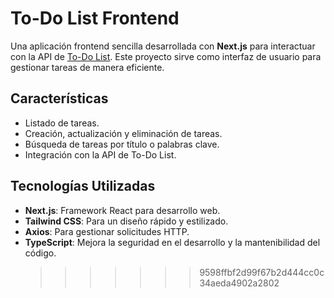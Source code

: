 # To-Do List Frontend

Una aplicación frontend sencilla desarrollada con **Next.js** para interactuar con la API de [To-Do List](https://github.com/tu-usuario/to-do-list). Este proyecto sirve como interfaz de usuario para gestionar tareas de manera eficiente.

## Características

- Listado de tareas.
- Creación, actualización y eliminación de tareas.
- Búsqueda de tareas por título o palabras clave.
- Integración con la API de To-Do List.

## Tecnologías Utilizadas

- **Next.js**: Framework React para desarrollo web.
- **Tailwind CSS**: Para un diseño rápido y estilizado.
- **Axios**: Para gestionar solicitudes HTTP.
- **TypeScript**: Mejora la seguridad en el desarrollo y la mantenibilidad del código.
  > > > > > > > 9598ffbf2d99f67b2d444cc0c34aeda4902a2802

